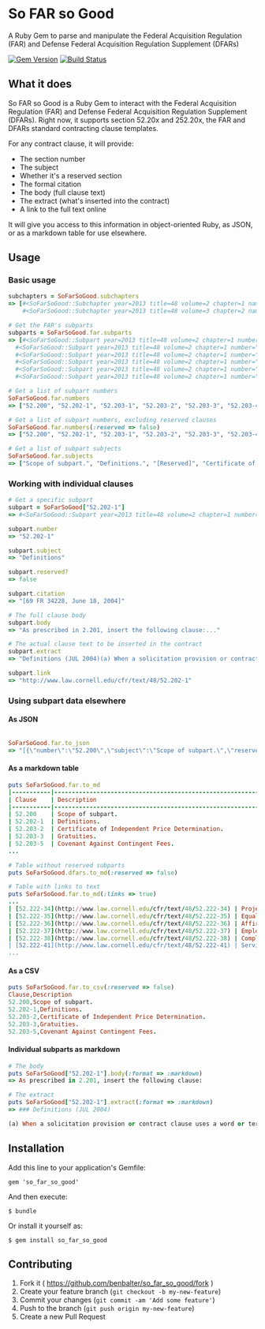 # So FAR so Good

A Ruby Gem to parse and manipulate the Federal Acquisition Regulation (FAR) and Defense Federal Acquisition Regulation Supplement (DFARs)

[![Gem Version](https://badge.fury.io/rb/so_far_so_good.svg)](http://badge.fury.io/rb/so_far_so_good) [![Build Status](https://travis-ci.org/benbalter/so_far_so_good.svg)](https://travis-ci.org/benbalter/so_far_so_good)

## What it does

So FAR so Good is a Ruby Gem to interact with the Federal Acquisition Regulation (FAR) and Defense Federal Acquisition Regulation Supplement (DFARs). Right now, it supports section 52.20x and 252.20x, the FAR and DFARs standard contracting clause templates.

For any contract clause, it will provide:

* The section number
* The subject
* Whether it's a reserved section
* The formal citation
* The body (full clause text)
* The extract (what's inserted into the contract)
* A link to the full text online

It will give you access to this information in object-oriented Ruby, as JSON, or as a markdown table for use elsewhere.

## Usage

### Basic usage

```ruby
subchapters = SoFarSoGood.subchapters
=> [#<SoFarSoGood::Subchapter year=2013 title=48 volume=2 chapter=1 name="FAR">,
    #<SoFarSoGood::Subchapter year=2013 title=48 volume=3 chapter=2 name="DFARs">]

# Get the FAR's subparts
subparts = SoFarSoGood.far.subparts
=> [#<SoFarSoGood::Subpart year=2013 title=48 volume=2 chapter=1 number="52.200" subject="Scope of subpart." document="FAR" reserved=false>,
  #<SoFarSoGood::Subpart year=2013 title=48 volume=2 chapter=1 number="52.202-1" subject="Definitions." document="FAR" reserved=false>,
  #<SoFarSoGood::Subpart year=2013 title=48 volume=2 chapter=1 number="52.203-1" subject="[Reserved]" document="FAR" reserved=true>,
  #<SoFarSoGood::Subpart year=2013 title=48 volume=2 chapter=1 number="52.203-2" subject="Certificate of Independent Price Determination." document="FAR" reserved=false>,
  #<SoFarSoGood::Subpart year=2013 title=48 volume=2 chapter=1 number="52.203-3" subject="Gratuities." document="FAR" reserved=false>,
  #<SoFarSoGood::Subpart year=2013 title=48 volume=2 chapter=1 number="52.203-4" subject="[Reserved]" document="FAR" reserved=true>...]

# Get a list of subpart numbers
SoFarSoGood.far.numbers
=> ["52.200", "52.202-1", "52.203-1", "52.203-2", "52.203-3", "52.203-4", "52.203-5", ... ]

# Get a list of subpart numbers, excluding reserved clauses
SoFarSoGood.far.numbers(:reserved => false)
=> ["52.200", "52.202-1", "52.203-1", "52.203-2", "52.203-3", "52.203-4", "52.203-5", ... ]

# Get a list of subpart subjects
SoFarSoGood.far.subjects
=> ["Scope of subpart.", "Definitions.", "[Reserved]", "Certificate of Independent Price Determination.", ... ]
```

### Working with individual clauses

```ruby
# Get a specific subpart
subpart = SoFarSoGood["52.202-1"]
=> #<SoFarSoGood::Subpart year=2013 title=48 volume=2 chapter=1 number="52.202-1" subject="Definitions." document="FAR" reserved=false>

subpart.number
=> "52.202-1"

subpart.subject
=> "Definitions"

subpart.reserved?
=> false

subpart.citation
=> "[69 FR 34228, June 18, 2004]"

# The full clause body
subpart.body
=> "As prescribed in 2.201, insert the following clause:..."

# The actual clause text to be inserted in the contract
subpart.extract
=> "Definitions (JUL 2004)(a) When a solicitation provision or contract clause uses a word..."

subpart.link
=> "http://www.law.cornell.edu/cfr/text/48/52.202-1"
```

### Using subpart data elsewhere

#### As JSON

```ruby

SoFarSoGood.far.to_json
=> "[{\"number\":\"52.200\",\"subject\":\"Scope of subpart.\",\"reserverd\":false,\"citation\":..."
```

#### As a markdown table

```ruby
puts SoFarSoGood.far.to_md
|-----------|---------------------------------------------------------------------------------------------------------------------------------------------------------------|
| Clause    | Description                                                                                                                                                   |
|-----------|---------------------------------------------------------------------------------------------------------------------------------------------------------------|
| 52.200    | Scope of subpart.                                                                                                                                             |
| 52.202-1  | Definitions.                                                                                                                                                  |
| 52.203-2  | Certificate of Independent Price Determination.                                                                                                               |
| 52.203-3  | Gratuities.                                                                                                                                                   |
| 52.203-5  | Covenant Against Contingent Fees.                                                                                                                             |
...

# Table without reserved subparts
puts SoFarSoGood.dfars.to_md(:reserved => false)

# Table with links to text
puts SoFarSoGood.far.to_md(:links => true)
...
| [52.222-34](http://www.law.cornell.edu/cfr/text/48/52.222-34) | Project Labor Agreement.                                                                                                                                      |
| [52.222-35](http://www.law.cornell.edu/cfr/text/48/52.222-35) | Equal Opportunity for Veterans.                                                                                                                               |
| [52.222-36](http://www.law.cornell.edu/cfr/text/48/52.222-36) | Affirmative Action for Workers With Disabilities.                                                                                                             |
| [52.222-37](http://www.law.cornell.edu/cfr/text/48/52.222-37) | Employment Reports on Veterans.                                                                                                                               |
| [52.222-38](http://www.law.cornell.edu/cfr/text/48/52.222-38) | Compliance with Veterans' Employment Reporting Requirements.                                                                                                  |
| [52.222-41](http://www.law.cornell.edu/cfr/text/48/52.222-41) | Service Contract Act of 1965.
...
```

#### As a CSV
```ruby
puts SoFarSoGood.far.to_csv(:reserved => false)
Clause,Description
52.200,Scope of subpart.
52.202-1,Definitions.
52.203-2,Certificate of Independent Price Determination.
52.203-3,Gratuities.
52.203-5,Covenant Against Contingent Fees.
```

#### Individual subparts as markdown

```ruby
# The body
puts SoFarSoGood["52.202-1"].body(:format => :markdown)
=> As prescribed in 2.201, insert the following clause:

# The extract
puts SoFarSoGood["52.202-1"].extract(:format => :markdown)
=> ### Definitions (JUL 2004)

(a) When a solicitation provision or contract clause uses a word or term that is defined in the Federal Acquisition Regulation (FAR), the word or term has the same meaning as the definition in FAR 2.101 in effect at the time the solicitation was issued, unless— ...
```

## Installation

Add this line to your application's Gemfile:

    gem 'so_far_so_good'

And then execute:

    $ bundle

Or install it yourself as:

    $ gem install so_far_so_good

## Contributing

1. Fork it ( https://github.com/benbalter/so_far_so_good/fork )
2. Create your feature branch (`git checkout -b my-new-feature`)
3. Commit your changes (`git commit -am 'Add some feature'`)
4. Push to the branch (`git push origin my-new-feature`)
5. Create a new Pull Request
